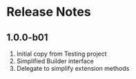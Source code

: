 ﻿# Release Notes

## 1.0.0-b01
1. Initial copy from Testing project
2. Simplified Builder interface
3. Delegate to simplify extension methods